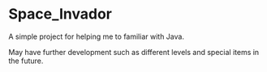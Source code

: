 # Space_Invador

A simple project for helping me to familiar with Java.

May have further development such as different levels and special items in the future.
